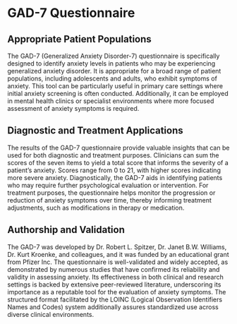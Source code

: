 # GAD-7 Questionnaire

## Appropriate Patient Populations

The GAD-7 (Generalized Anxiety Disorder-7) questionnaire is specifically designed to identify anxiety levels in patients who may be experiencing generalized anxiety disorder. It is appropriate for a broad range of patient populations, including adolescents and adults, who exhibit symptoms of anxiety. This tool can be particularly useful in primary care settings where initial anxiety screening is often conducted. Additionally, it can be employed in mental health clinics or specialist environments where more focused assessment of anxiety symptoms is required.

## Diagnostic and Treatment Applications

The results of the GAD-7 questionnaire provide valuable insights that can be used for both diagnostic and treatment purposes. Clinicians can sum the scores of the seven items to yield a total score that informs the severity of a patient’s anxiety. Scores range from 0 to 21, with higher scores indicating more severe anxiety. Diagnostically, the GAD-7 aids in identifying patients who may require further psychological evaluation or intervention. For treatment purposes, the questionnaire helps monitor the progression or reduction of anxiety symptoms over time, thereby informing treatment adjustments, such as modifications in therapy or medication.

## Authorship and Validation

The GAD-7 was developed by Dr. Robert L. Spitzer, Dr. Janet B.W. Williams, Dr. Kurt Kroenke, and colleagues, and it was funded by an educational grant from Pfizer Inc. The questionnaire is well-validated and widely accepted, as demonstrated by numerous studies that have confirmed its reliability and validity in assessing anxiety. Its effectiveness in both clinical and research settings is backed by extensive peer-reviewed literature, underscoring its importance as a reputable tool for the evaluation of anxiety symptoms. The structured format facilitated by the LOINC (Logical Observation Identifiers Names and Codes) system additionally assures standardized use across diverse clinical environments.
